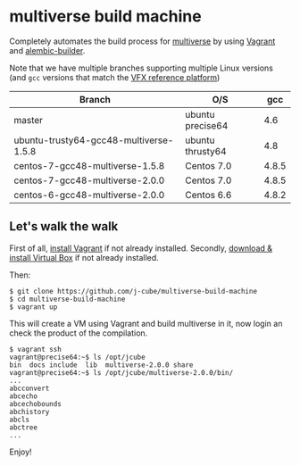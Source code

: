 multiverse build machine
========================

Completely automates the build process for [multiverse](https://github.com/j-cube/multiverse) by using [Vagrant](https://www.vagrantup.com/)
and [alembic-builder](https://github.com/j-cube/alembic-builder).

Note that we have multiple branches supporting multiple Linux versions (and `gcc` versions that match the [VFX reference platform](http://www.vfxplatform.com))

| Branch                                 | O/S              | gcc    |
| -------------------------------------- | ---------------- | ------ |
| master                                 | ubuntu precise64 | 4.6    |
| ubuntu-trusty64-gcc48-multiverse-1.5.8 | ubuntu thrusty64 | 4.8    |
| centos-7-gcc48-multiverse-1.5.8        | Centos 7.0       | 4.8.5  |
| centos-7-gcc48-multiverse-2.0.0        | Centos 7.0       | 4.8.5  |
| centos-6-gcc48-multiverse-2.0.0        | Centos 6.6       | 4.8.2  |


Let's walk the walk
-------------------

First of all, [install Vagrant](http://docs.vagrantup.com/v2/installation/index.html) if not already installed.
Secondly, [download & install Virtual Box](https://www.virtualbox.org/wiki/Downloads) if not already installed.

Then:

```
$ git clone https://github.com/j-cube/multiverse-build-machine
$ cd multiverse-build-machine
$ vagrant up
```
This will create a VM using Vagrant and build multiverse in it, now login an check the product of the compilation.
 
```
$ vagrant ssh
vagrant@precise64:~$ ls /opt/jcube
bin  docs include  lib  multiverse-2.0.0 share
vagrant@precise64:~$ ls /opt/jcube/multiverse-2.0.0/bin/
...
abcconvert
abcecho
abcechobounds
abchistory
abcls
abctree
...
```

Enjoy!
